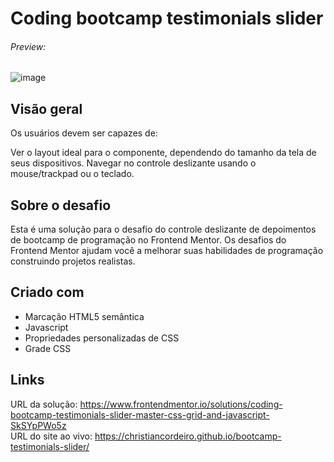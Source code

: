 # Coding bootcamp testimonials slider
###### Preview:
![image](https://github.com/christiancordeiro/bootcamp-testimonials-slider/assets/116993834/0fb33a5b-f868-4c2b-8f39-91b955f82345)

## Visão geral
Os usuários devem ser capazes de:

Ver o layout ideal para o componente, dependendo do tamanho da tela de seus dispositivos.
Navegar no controle deslizante usando o mouse/trackpad ou o teclado.

## Sobre o desafio
Esta é uma solução para o desafio do controle deslizante de depoimentos de bootcamp de programação no Frontend Mentor. Os desafios do Frontend Mentor ajudam você a melhorar suas habilidades de programação construindo projetos realistas.

## Criado com
- Marcação HTML5 semântica
- Javascript
- Propriedades personalizadas de CSS
- Grade CSS

## Links
URL da solução: https://www.frontendmentor.io/solutions/coding-bootcamp-testimonials-slider-master-css-grid-and-javascript-SkSYpPWo5z
<br>
URL do site ao vivo: https://christiancordeiro.github.io/bootcamp-testimonials-slider/
